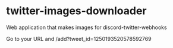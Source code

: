 # twitter-images-downloader
Web application that makes images for discord-twitter-webhooks

Go to your URL and /add?tweet_id=1250193520578592769 
